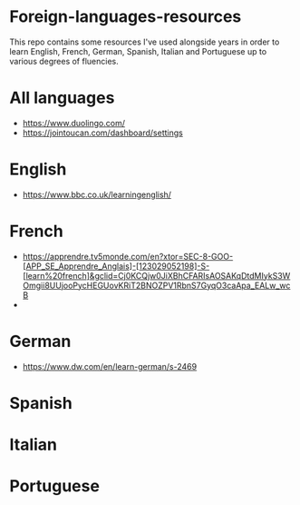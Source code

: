 # Foreign-languages-resources

This repo contains some resources I've used alongside years in order to learn English, French, German, Spanish, Italian and Portuguese up to various degrees of fluencies.

# All languages

- https://www.duolingo.com/
- https://jointoucan.com/dashboard/settings

# English
- https://www.bbc.co.uk/learningenglish/

# French
- https://apprendre.tv5monde.com/en?xtor=SEC-8-GOO-[APP_SE_Apprendre_Anglais]-[123029052198]-S-[learn%20french]&gclid=Cj0KCQjw0JiXBhCFARIsAOSAKqDtdMIykS3WOmgii8UUjooPycHEGUovKRiT2BNOZPV1RbnS7GyqO3caApa_EALw_wcB
- 
# German
- https://www.dw.com/en/learn-german/s-2469

# Spanish


# Italian


# Portuguese
